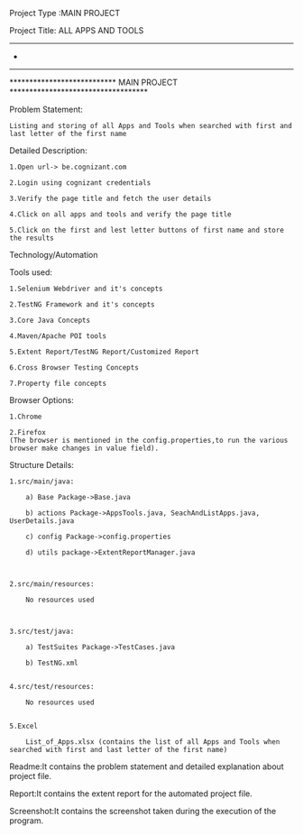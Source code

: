 
Project Type :MAIN PROJECT

Project Title: ALL APPS AND TOOLS

-----------------------------------------------------------
-
----------------------------------------------------------



***************************  MAIN PROJECT ***********************************



Problem Statement:

	Listing and storing of all Apps and Tools when searched with first and last letter of the first name




Detailed Description: 

	
	1.Open url-> be.cognizant.com
	
	2.Login using cognizant credentials
	
	3.Verify the page title and fetch the user details
	
	4.Click on all apps and tools and verify the page title
        
	5.Click on the first and lest letter buttons of first name and store the results


Technology/Automation 


Tools used:

	1.Selenium Webdriver and it's concepts

	2.TestNG Framework and it's concepts

	3.Core Java Concepts

	4.Maven/Apache POI tools

	5.Extent Report/TestNG Report/Customized Report

	6.Cross Browser Testing Concepts

	7.Property file concepts
              




Browser Options:
	
	1.Chrome
	
	2.Firefox
	(The browser is mentioned in the config.properties,to run the various browser make changes in value field).




Structure Details:
	
	1.src/main/java:
		
		a) Base Package->Base.java
		
		b) actions Package->AppsTools.java, SeachAndListApps.java, UserDetails.java
		
		c) config Package->config.properties
		
		d) utils package->ExtentReportManager.java
	

	
	2.src/main/resources:
		
		No resources used
	
	

	3.src/test/java:
		
		a) TestSuites Package->TestCases.java
		
		b) TestNG.xml
	
	
	4.src/test/resources:
		
		No resources used
	

	5.Excel
		
		List_of_Apps.xlsx (contains the list of all Apps and Tools when searched with first and last letter of the first name)



Readme:It contains the problem statement and detailed explanation about project file.



Report:It contains the extent report for the automated project file.



Screenshot:It contains the screenshot taken during the execution of the program.	  
